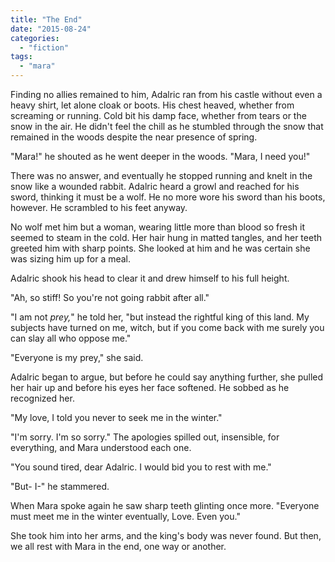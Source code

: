 ```yaml
---
title: "The End"
date: "2015-08-24"
categories: 
  - "fiction"
tags: 
  - "mara"
---
```


Finding no allies remained to him, Adalric ran from his castle without even a heavy shirt, let alone cloak or boots. His chest heaved, whether from screaming or running. Cold bit his damp face, whether from tears or the snow in the air. He didn't feel the chill as he stumbled through the snow that remained in the woods despite the near presence of spring.

"Mara!" he shouted as he went deeper in the woods. "Mara, I need you!"

There was no answer, and eventually he stopped running and knelt in the snow like a wounded rabbit. Adalric heard a growl and reached for his sword, thinking it must be a wolf. He no more wore his sword than his boots, however. He scrambled to his feet anyway.

No wolf met him but a woman, wearing little more than blood so fresh it seemed to steam in the cold. Her hair hung in matted tangles, and her teeth greeted him with sharp points. She looked at him and he was certain she was sizing him up for a meal.

Adalric shook his head to clear it and drew himself to his full height.

"Ah, so stiff! So you're not going rabbit after all."

"I am not _prey,_" he told her, "but instead the rightful king of this land. My subjects have turned on me, witch, but if you come back with me surely you can slay all who oppose me."

"Everyone is my prey," she said.

Adalric began to argue, but before he could say anything further, she pulled her hair up and before his eyes her face softened. He sobbed as he recognized her.

"My love, I told you never to seek me in the winter."

"I'm sorry. I'm so sorry." The apologies spilled out, insensible, for everything, and Mara understood each one.

"You sound tired, dear Adalric. I would bid you to rest with me."

"But- I-" he stammered.

When Mara spoke again he saw sharp teeth glinting once more. "Everyone must meet me in the winter eventually, Love. Even you."

She took him into her arms, and the king's body was never found. But then, we all rest with Mara in the end, one way or another.
